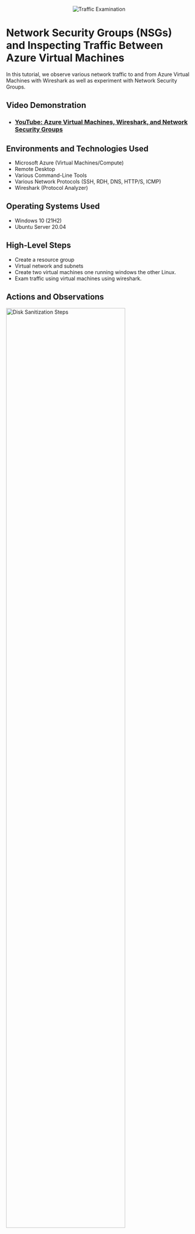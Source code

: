 <p align="center">
<img src="https://i.imgur.com/Ua7udoS.png" alt="Traffic Examination"/>
</p>

<h1>Network Security Groups (NSGs) and Inspecting Traffic Between Azure Virtual Machines</h1>
In this tutorial, we observe various network traffic to and from Azure Virtual Machines with Wireshark as well as experiment with Network Security Groups. <br />


<h2>Video Demonstration</h2>

- ### [YouTube: Azure Virtual Machines, Wireshark, and Network Security Groups](https://www.youtube.com)

<h2>Environments and Technologies Used</h2>

- Microsoft Azure (Virtual Machines/Compute)
- Remote Desktop
- Various Command-Line Tools
- Various Network Protocols (SSH, RDH, DNS, HTTP/S, ICMP)
- Wireshark (Protocol Analyzer)

<h2>Operating Systems Used </h2>

- Windows 10 (21H2)
- Ubuntu Server 20.04

<h2>High-Level Steps</h2>

- Create a resource group
- Virtual network and subnets
- Create two virtual machines one running windows the other Linux.
- Exam traffic using virtual machines using wireshark.

<h2>Actions and Observations</h2>

<p>
<img src="https://i.imgur.com/TICVLXX.png" height="80%" width="80%" alt="Disk Sanitization Steps"/>
</p>
<p>
I start by creating a Windows 10 Virtual Machine (VM). While creating the VM, select the previously created Resource Group labeled RGLab1. Then create a Linux (Ubuntu) VM, while I create the VM, select the previously created Resource Group and Vnet. Then by going to network watcher, then choose topology, Im prompted to enter my resource group and virtual network name. The  topology diagram displayed shows my connectivity from the subnet created to the two network interface cards (NIC). From there I can see my virtual network, network security group, and my virtual machine public IP address all in connection to my network interface card.

</p>
<br />

<p>
<img src="https://i.imgur.com/zgP5qq6.png" height="80%" width="80%" alt="Disk Sanitization Steps"/>
</p>
<p>
To access wireshark I then open remote desktop and paste the IP address of my windows virtual machine. Once my windows browser loads I search wireshark download on google. When the file is downloaded I open it in my computer folder and continue installation as prompted. As displayed in the picture once downlaod is complete wireshark shows live traffic. Its spamming traffic for the example you will notice even though im not yet doing anything so much stuff is happening in the background. The source IP address 10.0.0.4 is sending traffic. 
</p>
<br />

<p>
<img src="https://i.imgur.com/EZFEk1M.png" height="80%" width="80%" alt="Disk Sanitization Steps"/>
</p>
<p>
Lorem ipsum dolor sit amet, consectetur adipiscing elit, sed do eiusmod tempor incididunt ut labore et dolore magna aliqua. Ut enim ad minim veniam, quis nostrud exercitation ullamco laboris nisi ut aliquip ex ea commodo consequat. Duis aute irure dolor in reprehenderit in voluptate velit esse cillum dolore eu fugiat nulla pariatur.
</p>
<br />
